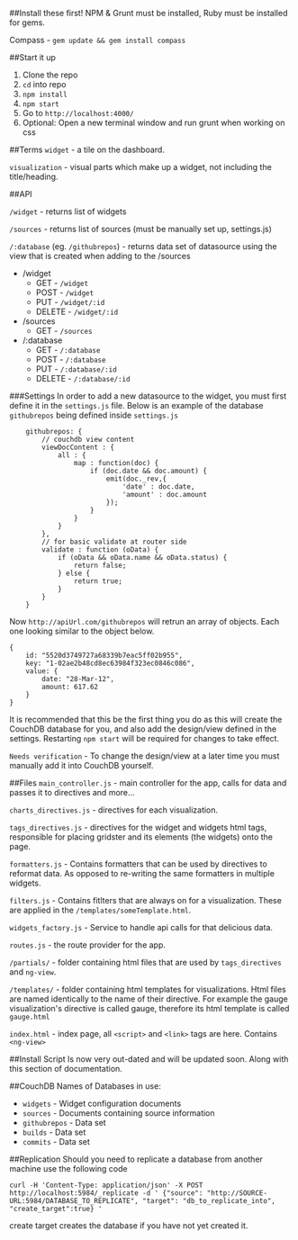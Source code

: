 ##Install these first!
NPM & Grunt must be installed, Ruby must be installed for gems.

Compass -	`gem update && gem install compass`


##Start it up
1. Clone the repo
2. `cd` into repo
3. `npm install`
4. `npm start`
5. Go to `http://localhost:4000/`
6. Optional: Open a new terminal window and run grunt when working on css

##Terms
`widget` - a tile on the dashboard.

`visualization` - visual parts which make up a widget, not including the title/heading.

##API

`/widget` - returns list of widgets

`/sources` - returns list of sources (must be manually set up, settings.js)

`/:database` (eg. `/githubrepos`) - returns data set of datasource using the view that is created when adding to the /sources

- /widget
	- GET - `/widget`
	- POST - `/widget`
	- PUT - `/widget/:id`
	- DELETE - `/widget/:id`
- /sources
	- GET - `/sources`
- /:database
	- GET - `/:database`
	- POST - `/:database`
	- PUT - `/:database/:id`
	- DELETE - `/:database/:id`
	
###Settings
In order to add a new datasource to the widget, you must first define it in the `settings.js` file. Below is an example of the database `githubrepos` being defined inside `settings.js`

        githubrepos: {
            // couchdb view content
            viewDocContent : {
                all : {
                    map : function(doc) {
                        if (doc.date && doc.amount) {
                            emit(doc._rev,{
                                'date' : doc.date,
                                'amount' : doc.amount
                            });
                        }
                    }
                }
            },
            // for basic validate at router side
            validate : function (oData) {
                if (oData && oData.name && oData.status) {
                    return false;
                } else {
                    return true;
                }
            }
        }
        
Now `http://apiUrl.com/githubrepos` will retrun an array of objects. Each one looking similar to the object below.
        
	{
		id: "5520d3749727a68339b7eac5ff02b955",
		key: "1-02ae2b48cd8ec63984f323ec0846c086",
		value: {
			date: "28-Mar-12",
			amount: 617.62
		}
	}
        

It is recommended that this be the first thing you do as this will create the CouchDB database for you, and also add the design/view defined in the settings. Restarting `npm start` will be required for changes to take effect.

`Needs verification` - To change the design/view at a later time you must manually add it into CouchDB yourself.


##Files
`main_controller.js` - main controller for the app, calls for data and passes it to directives and more...

`charts_directives.js` - directives for each visualization.

`tags_directives.js` - directives for the widget and widgets html tags, responsible for placing gridster and its elements (the widgets) onto the page.

`formatters.js` - Contains formatters that can be used by directives to reformat data. As opposed to re-writing the same formatters in multiple widgets.

`filters.js` - Contains fitlters that are always on for a visualization. These are applied in the `/templates/someTemplate.html`.

`widgets_factory.js` - Service to handle api calls for that delicious data.

`routes.js` - the route provider for the app.

`/partials/` - folder containing html files that are used by `tags_directives` and `ng-view`.

`/templates/` - folder containing html templates for visualizations. Html files are named identically to the name of their directive. For example the gauge visualization's directive is called gauge, therefore its html template is called `gauge.html`

`index.html` - index page, all `<script>` and `<link>` tags are here. Contains `<ng-view>`


##Install Script
Is now very out-dated and will be updated soon. Along with this section of documentation.

##CouchDB
Names of Databases in use:
 
 - `widgets` - Widget configuration documents
 - `sources` - Documents containing source information
 - `githubrepos` - Data set
 - `builds` - Data set
 - `commits` - Data set

##Replication
Should you need to replicate a database from another machine use the following code

`curl -H 'Content-Type: application/json' -X POST http://localhost:5984/_replicate -d ' {"source": "http://SOURCE-URL:5984/DATABASE_TO_REPLICATE", "target": "db_to_replicate_into", "create_target":true} '`

create target creates the database if you have not yet created it.